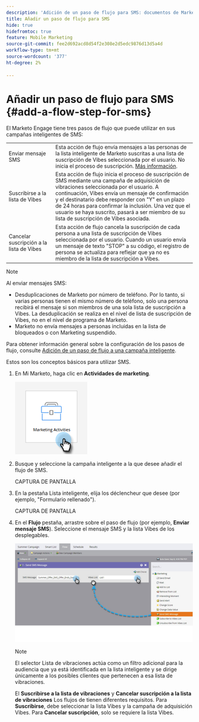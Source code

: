 ```yaml
---
description: 'Adición de un paso de flujo para SMS: documentos de Marketo, documentación del producto'
title: Añadir un paso de flujo para SMS
hide: true
hidefromtoc: true
feature: Mobile Marketing
source-git-commit: fee2d692acd8d54f2e308e2d5edc9876d13d5a4d
workflow-type: tm+mt
source-wordcount: '377'
ht-degree: 2%

---
```


# Añadir un paso de flujo para SMS {#add-a-flow-step-for-sms}

El Marketo Engage tiene tres pasos de flujo que puede utilizar en sus campañas inteligentes de SMS:

<table>
<tbody>
  <tr>
    <td style="width:25%">Enviar mensaje SMS</td>
    <td>Esta acción de flujo envía mensajes a las personas de la lista inteligente de Marketo suscritas a una lista de suscripción de Vibes seleccionada por el usuario. No inicia el proceso de suscripción. <a href="/help/marketo/product-docs/mobile-marketing/vibes-sms-messages/send-a-vibes-sms-message.md">Más información</a>.</td>
  </tr>

<tr>
    <td style="width:25%">Suscribirse a la lista de Vibes</td>
    <td>Esta acción de flujo inicia el proceso de suscripción de SMS mediante una campaña de adquisición de vibraciones seleccionada por el usuario. A continuación, Vibes envía un mensaje de confirmación y el destinatario debe responder con "Y" en un plazo de 24 horas para confirmar la inclusión. Una vez que el usuario se haya suscrito, pasará a ser miembro de su lista de suscripción de Vibes asociada.</td>
  </tr>
  <tr>
    <td style="width:25%">Cancelar suscripción a la lista de Vibes</td>
    <td>Esta acción de flujo cancela la suscripción de cada persona a una lista de suscripción de Vibes seleccionada por el usuario. Cuando un usuario envía un mensaje de texto "STOP" a su código, el registro de persona se actualiza para reflejar que ya no es miembro de la lista de suscripción a Vibes.</td>
  </tr>
  </tbody>
</table>

>[!NOTE]
>
>Al enviar mensajes SMS:
>
>* Desduplicaciones de Marketo por número de teléfono. Por lo tanto, si varias personas tienen el mismo número de teléfono, solo una persona recibirá el mensaje si son miembros de una sola lista de suscripción a Vibes. La desduplicación se realiza en el nivel de lista de suscripción de Vibes, no en el nivel de programa de Marketo.
>* Marketo no envía mensajes a personas incluidas en la lista de bloqueados o con Marketing suspendido.

Para obtener información general sobre la configuración de los pasos de flujo, consulte [Adición de un paso de flujo a una campaña inteligente](/help/marketo/product-docs/core-marketo-concepts/smart-campaigns/flow-actions/add-a-flow-step-to-a-smart-campaign.md).

Estos son los conceptos básicos para utilizar SMS.

1. En Mi Marketo, haga clic en **Actividades de marketing**.

   ![](assets/add-a-flow-step-for-sms-1.png)

1. Busque y seleccione la campaña inteligente a la que desee añadir el flujo de SMS.

   CAPTURA DE PANTALLA

1. En la pestaña Lista inteligente, elija los déclencheur que desee (por ejemplo, &quot;Formulario rellenado&quot;).

   CAPTURA DE PANTALLA

1. En el **Flujo** pestaña, arrastre sobre el paso de flujo (por ejemplo, **Enviar mensaje SMS**). Seleccione el mensaje SMS y la lista Vibes de los desplegables.

   ![](assets/send-sms-message-hands.jpg)

   >[!NOTE]
   >
   >El selector Lista de vibraciones actúa como un filtro adicional para la audiencia que ya está identificada en la lista inteligente y se dirige únicamente a los posibles clientes que pertenecen a esa lista de vibraciones.
   >
   >El **Suscribirse a la lista de vibraciones** y **Cancelar suscripción a la lista de vibraciones** Los flujos de tienen diferentes requisitos. Para **Suscribirse**, debe seleccionar la lista Vibes y la campaña de adquisición Vibes. Para **Cancelar suscripción**, solo se requiere la lista Vibes.
